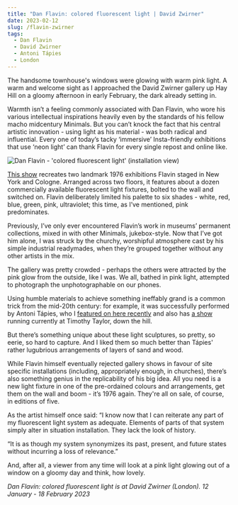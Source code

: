 ```yaml
---
title: "Dan Flavin: colored fluorescent light | David Zwirner"
date: 2023-02-12
slug: /flavin-zwirner
tags:
  - Dan Flavin
  - David Zwirner
  - Antoni Tápies
  - London
---
```


The handsome townhouse's windows were glowing with warm pink light. A warm and welcome sight as I approached the David Zwirner gallery up Hay Hill on a gloomy afternoon in early February, the dark already setting in.

Warmth isn’t a feeling commonly associated with Dan Flavin, who wore his various intellectual inspirations heavily even by the standards of his fellow macho midcentury Minimals. But you can’t knock the fact that his central artistic innovation - using light as his material - was both radical and influential. Every one of today’s tacky ‘immersive’ Insta-friendly exhibitions that use ‘neon light’ can thank Flavin for every single repost and online like.

![Dan Flavin - 'colored fluorescent light' (installation view)](/flavin-zwirner-1.jpeg)

[This show](https://www.davidzwirner.com/exhibitions/2023/dan-flavin-colored-fluorescent-light) recreates two landmark 1976 exhibitions Flavin staged in New York and Cologne. Arranged across two floors, it features about a dozen commercially available fluorescent light fixtures, bolted to the wall and switched on. Flavin deliberately limited his palette to six shades - white, red, blue, green, pink, ultraviolet; this time, as I’ve mentioned, pink predominates.

Previously, I’ve only ever encountered Flavin’s work in museums’ permanent collections, mixed in with other Minimals, jukebox-style. Now that I’ve got him alone, I was struck by the churchy, worshipful atmosphere cast by his simple industrial readymades, when they’re grouped together without any other artists in the mix.

The gallery was pretty crowded - perhaps the others were attracted by the pink glow from the outside, like I was. We all, bathed in pink light, attempted to photograph the unphotographable on our phones.

Using humble materials to achieve something ineffably grand is a common trick from the mid-20th century: for example, it was successfully performed by Antoni Tápies, who I [featured on here recently](/tapies-nahmad) and also has [a show](https://www.timothytaylor.com/exhibitions/antoni-tapies-2/) running currently at Timothy Taylor, down the hill.

But there’s something unique about these light sculptures, so pretty, so eerie, so hard to capture. And I liked them so much better than Tápies' rather lugubrious arrangements of layers of sand and wood.

While Flavin himself eventually rejected gallery shows in favour of site specific installations (including, appropriately enough, in churches), there’s also something genius in the replicability of his big idea. All you need is a new light fixture in one of the pre-ordained colours and arrangements, get them on the wall and boom - it’s 1976 again. They're all on sale, of course, in editions of five.

As the artist himself once said: “I know now that I can reiterate any part of my fluorescent light system as adequate. Elements of parts of that system simply alter in situation installation. They lack the look of history.

“It is as though my system synonymizes its past, present, and future states without incurring a loss of relevance.” 

And, after all, a viewer from any time will look at a pink light glowing out of a window on a gloomy day and think, how lovely.

*Dan Flavin: colored fluorescent light is at David Zwirner (London). 12 January - 18 February 2023*
